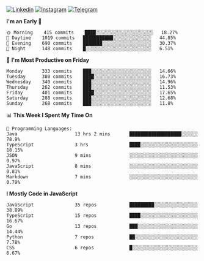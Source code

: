 [![Linkedin](https://img.shields.io/badge/-Archie-blue?style=flat-square&labelColor=gray&logo=Linkedin&logoColor=white&link=https://www.linkedin.com/in/archisdi)](https://www.linkedin.com/in/archisdi)
[![Instagram](https://img.shields.io/badge/-@archisdi-orange?style=flat-square&labelColor=gray&logo=Instagram&logoColor=white&link=https://www.instagram.com/archisdi)](https://www.instagram.com/archisdi)
[![Telegram](https://img.shields.io/badge/-aai-informational?style=flat-square&labelColor=gray&logo=telegram&logoColor=white&link=https://t.me/archisdi)](https://t.me/archisdi)

<!--START_SECTION:waka-->
**I'm an Early 🐤** 

```text
🌞 Morning    415 commits    ████░░░░░░░░░░░░░░░░░░░░░   18.27% 
🌆 Daytime    1019 commits   ███████████░░░░░░░░░░░░░░   44.85% 
🌃 Evening    690 commits    ███████░░░░░░░░░░░░░░░░░░   30.37% 
🌙 Night      148 commits    █░░░░░░░░░░░░░░░░░░░░░░░░   6.51%

```
📅 **I'm Most Productive on Friday** 

```text
Monday       333 commits    ███░░░░░░░░░░░░░░░░░░░░░░   14.66% 
Tuesday      380 commits    ████░░░░░░░░░░░░░░░░░░░░░   16.73% 
Wednesday    340 commits    ███░░░░░░░░░░░░░░░░░░░░░░   14.96% 
Thursday     262 commits    ███░░░░░░░░░░░░░░░░░░░░░░   11.53% 
Friday       401 commits    ████░░░░░░░░░░░░░░░░░░░░░   17.65% 
Saturday     288 commits    ███░░░░░░░░░░░░░░░░░░░░░░   12.68% 
Sunday       268 commits    ███░░░░░░░░░░░░░░░░░░░░░░   11.8%

```


📊 **This Week I Spent My Time On** 

```text
💬 Programming Languages: 
Java                     13 hrs 2 mins       ███████████████████░░░░░░   78.9% 
TypeScript               3 hrs               ████░░░░░░░░░░░░░░░░░░░░░   18.15% 
JSON                     9 mins              ░░░░░░░░░░░░░░░░░░░░░░░░░   0.97% 
JavaScript               8 mins              ░░░░░░░░░░░░░░░░░░░░░░░░░   0.81% 
Markdown                 7 mins              ░░░░░░░░░░░░░░░░░░░░░░░░░   0.79%

```

**I Mostly Code in JavaScript** 

```text
JavaScript               35 repos            █████████░░░░░░░░░░░░░░░░   38.89% 
TypeScript               15 repos            ████░░░░░░░░░░░░░░░░░░░░░   16.67% 
Go                       13 repos            ███░░░░░░░░░░░░░░░░░░░░░░   14.44% 
Python                   7 repos             ██░░░░░░░░░░░░░░░░░░░░░░░   7.78% 
CSS                      6 repos             █░░░░░░░░░░░░░░░░░░░░░░░░   6.67%

```



<!--END_SECTION:waka-->